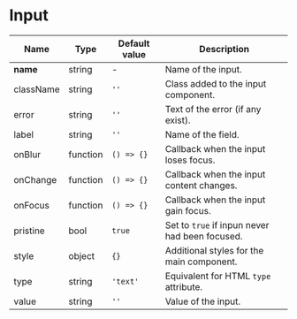 # Input

| Name      | Type      | Default value   | Description                                         |
|-----------|-----------|-----------------|-----------------------------------------------------|
| **name**	| string 	  | -				        | Name of the input. 	                                |
| className	| string 	  | ```''```				| Class added to the input component. 	              |
| error 	  | string 	  | ```''```				| Text of the error (if any exist).			              |
| label 	  | string 	  | ```''```				| Name of the field.			                            |
| onBlur 	  | function 	| ```() => {}```  | Callback when the input loses focus.			          |
| onChange 	| function 	| ```() => {}```  | Callback when the input content changes.			      |
| onFocus 	| function  | ```() => {}```  | Callback when the input gain focus.			            |
| pristine 	| bool 	    | ```true```			| Set to ```true```	if inpun never had been focused.  |
| style 	  | object 	  | ```{}```				| Additional styles for the main component.			      |
| type 	    | string 	  | ```'text'```	  | Equivalent for HTML ```type``` attribute.			      |
| value 	  | string 	  | ```''```				| Value of the input.		                              |
